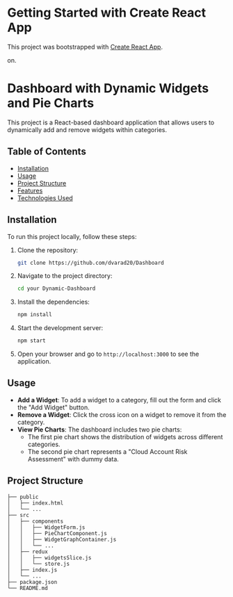 # Getting Started with Create React App

This project was bootstrapped with [Create React App](https://github.com/facebook/create-react-app).

on.

# Dashboard with Dynamic Widgets and Pie Charts

This project is a React-based dashboard application that allows users to dynamically add and remove widgets within categories.

## Table of Contents
- [Installation](#installation)
- [Usage](#usage)
- [Project Structure](#project-structure)
- [Features](#features)
- [Technologies Used](#technologies-used)

## Installation

To run this project locally, follow these steps:

1. Clone the repository:
    ```bash
    git clone https://github.com/dvarad20/Dashboard
    ```

2. Navigate to the project directory:
    ```bash
    cd your Dynamic-Dashboard
    ```

3. Install the dependencies:
    ```bash
    npm install
    ```

4. Start the development server:
    ```bash
    npm start
    ```

5. Open your browser and go to `http://localhost:3000` to see the application.

## Usage

- **Add a Widget**: To add a widget to a category, fill out the form and click the "Add Widget" button.
- **Remove a Widget**: Click the cross icon on a widget to remove it from the category.
- **View Pie Charts**: The dashboard includes two pie charts:
  - The first pie chart shows the distribution of widgets across different categories.
  - The second pie chart represents a "Cloud Account Risk Assessment" with dummy data.

## Project Structure

```plaintext
├── public
│   ├── index.html
│   └── ...
├── src
│   ├── components
│   │   ├── WidgetForm.js
│   │   ├── PieChartComponent.js
│   │   ├── WidgetGraphContainer.js
│   │   └── ...
│   ├── redux
│   │   ├── widgetsSlice.js
│   │   └── store.js
│   ├── index.js
│   └── ...
├── package.json
└── README.md

